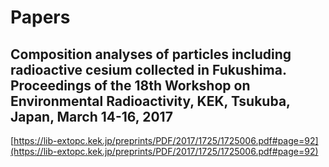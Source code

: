 # Papers

## Composition analyses of particles including radioactive cesium collected in Fukushima. Proceedings of the 18th Workshop on Environmental Radioactivity, KEK, Tsukuba, Japan, March 14-16, 2017

[https://lib-extopc.kek.jp/preprints/PDF/2017/1725/1725006.pdf#page=92](https://lib-extopc.kek.jp/preprints/PDF/2017/1725/1725006.pdf#page=92)

